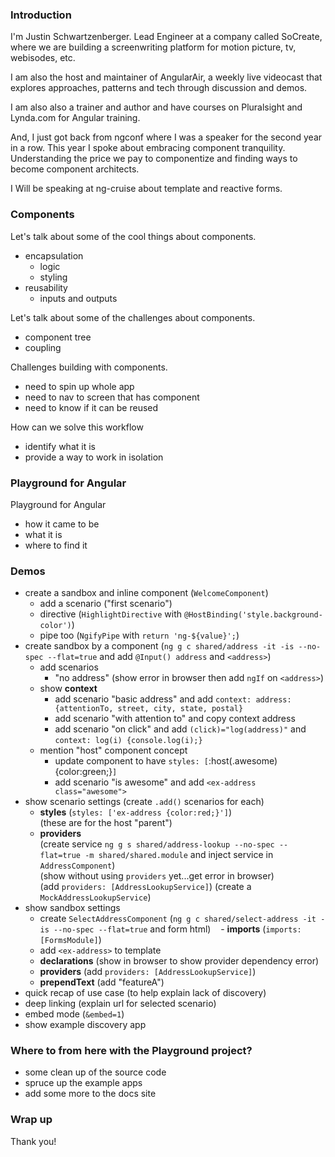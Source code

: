 ### Introduction

I'm Justin Schwartzenberger. Lead Engineer at a company called SoCreate, where we are building a 
screenwriting platform for motion picture, tv, webisodes, etc.

I am also the host and maintainer of AngularAir, a weekly live videocast that explores approaches, 
patterns and tech through discussion and demos.

I am also also a trainer and author and have courses on Pluralsight and Lynda.com for Angular training.

And, I just got back from ngconf where I was a speaker for the second year in a row. This year 
I spoke about embracing component tranquility. Understanding the price we pay to componentize and 
finding ways to become component architects.

I Will be speaking at ng-cruise about template and reactive forms.

### Components

Let's talk about some of the cool things about components.
- encapsulation
  - logic
  - styling
- reusability
  - inputs and outputs

Let's talk about some of the challenges about components.
- component tree
- coupling

Challenges building with components.
- need to spin up whole app
- need to nav to screen that has component
- need to know if it can be reused

How can we solve this workflow
- identify what it is
- provide a way to work in isolation

### Playground for Angular

Playground for Angular
- how it came to be
- what it is
- where to find it

### Demos
- create a sandbox and inline component (`WelcomeComponent`)
  - add a scenario ("first scenario")
  - directive (`HighlightDirective` with `@HostBinding('style.background-color')`)
  - pipe too (`NgifyPipe` with `return 'ng-${value}';`)
- create sandbox by a component (`ng g c shared/address -it -is --no-spec --flat=true` and add `@Input() address` and `<address>`)
  - add scenarios
    - "no address" (show error in browser then add `ngIf` on `<address>`)
  - show **context**
    - add scenario "basic address" and add `context: address: {attentionTo, street, city, state, postal}`
    - add scenario "with attention to" and copy context address
    - add scenario "on click" and add `(click)="log(address)"` and `context: log(i) {console.log(i);}`
  - mention "host" component concept
    - update component to have `styles: [`:host(.awesome) {color:green;}`]`
    - add scenario "is awesome" and add `<ex-address class="awesome">`
- show scenario settings (create `.add()` scenarios for each)
    - **styles** (`styles: ['ex-address {color:red;}']`)  
        (these are for the host "parent")
    - **providers**  
        (create service `ng g s shared/address-lookup --no-spec --flat=true -m shared/shared.module` and inject service in `AddressComponent`)  
        (show without using `providers` yet...get error in browser)  
        (add `providers: [AddressLookupService]`)
        (create a `MockAddressLookupService`)
- show sandbox settings
    - create `SelectAddressComponent` (`ng g c shared/select-address -it -is --no-spec --flat=true` and form html)
    - **imports** (`imports: [FormsModule]`)
    - add `<ex-address>` to template
    - **declarations** (show in browser to show provider dependency error)
    - **providers** (add `providers: [AddressLookupService]`)
    - **prependText** (add "featureA")
- quick recap of use case (to help explain lack of discovery)
- deep linking (explain url for selected scenario)
- embed mode (`&embed=1`)
- show example discovery app

### Where to from here with the Playground project?
- some clean up of the source code
- spruce up the example apps
- add some more to the docs site

### Wrap up

Thank you!
